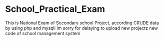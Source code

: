 # School_Practical_Exam
This is National Exam of Secondary school Project, according CRUDE data by using php and mysqli
Im sorry for delaying to upload new projectz
 new code of school management system
